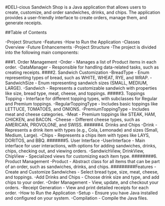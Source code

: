#DELI-cious Sandwich Shop is a Java application that allows users to create, customize, and order sandwiches, drinks, and chips. The application provides a user-friendly interface to create orders, manage them, and generate receipts.

##Table of Contents

-Project Structure
-Features
-How to Run the Application
-Classes Overview
-Future Enhancements
-Project Structure
-The project is divided into the following main components:

###1. Order Management
-Order - Manages a list of Product items in each order.
-DataManager - Responsible for handling data-related tasks, such as creating receipts.
####2. Sandwich Customization
-BreadType - Enum representing types of bread, such as WHITE, WHEAT, RYE, and WRAP.
-SandwichSize - Enum representing sandwich sizes (SMALL, MEDIUM, LARGE).
-Sandwich - Represents a customizable sandwich with properties like size, bread type, meat, cheese, and toppings.
#####3. Toppings
Topping - Interface for different topping types, with subclasses for Regular and Premium toppings.
-RegularToppingType - Includes basic toppings like LETTUCE, TOMATOES, and ONIONS.
-PremiumToppingType - Includes meat and cheese categories.
-Meat - Premium toppings like STEAK, HAM, CHICKEN, and BACON.
-Cheese - Different cheese types, such as AMERICAN, PROVOLONE, and SWISS.
######4. Drinks and Chips
-Drink - Represents a drink item with types (e.g., Cola, Lemonade) and sizes (Small, Medium, Large).
-Chips - Represents a chips item with types like LAYS, DORITOS, and BBQ.
#######5. User Interface
-UserInterface - Main interface for user interactions, with options for adding sandwiches, drinks, chips, checking out, and viewing orders.
-SandwichView, DrinkView, ChipView - Specialized views for customizing each item type.
########6. Product Management
-Product - Abstract class for all items that can be part of an order, such as sandwiches, drinks, and chips.
#########Features
-Create and Customize Sandwiches - Select bread type, size, meat, cheese, and toppings.
-Add Drinks and Chips - Choose drink size and type, and add chips to your order.
-Order Management - View, update, and checkout your orders.
-Receipt Generation - View and print detailed receipts for each order.
-How to Run the Application
-Setup - Ensure you have Java installed and configured on your system.
-Compilation - Compile the Java files.
